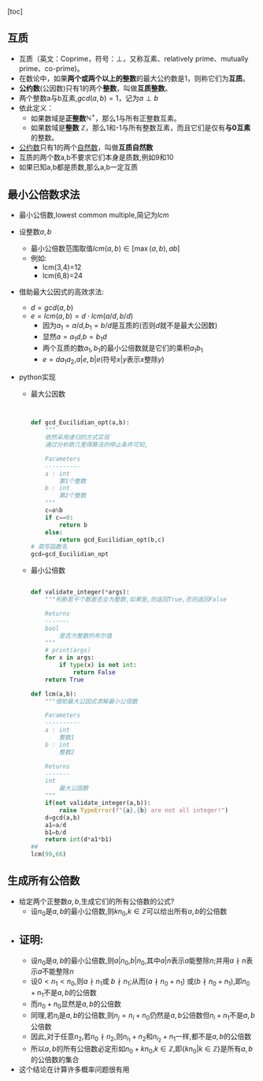 [toc]

## 互质

- 互质（英文：Coprime，符号：⊥，又称互素、relatively prime、mutually prime、co-prime)。
- 在数论中，如果**两个或两个以上的整数**的最大公约数是1，则称它们为**互质**。
- **公约数**(公因数)只有1的两个**整数**，叫做**互质整数**。
- 两个整数a与b互素,$gcd(a,b)=1$，记为$a\perp{b}$
- 依此定义：
  - 如果数域是**正整数**${\mathbb  {N^{+}}}$，那么1与所有正整数互素。
  - 如果数域是**整数** $\mathbb {Z}$，那么1和-1与所有整数互素，而且它们是仅有**与0互素**的整数。
- [公约数](https://baike.baidu.com/item/公约数/1063409?fromModule=lemma_inlink)只有1的两个[自然数](https://baike.baidu.com/item/自然数/385394?fromModule=lemma_inlink)，叫做**互质自然数**
- 互质的两个数a,b不要求它们本身是质数,例如9和10
- 如果已知a,b都是质数,那么a,b一定互质

## 最小公倍数求法

- 最小公倍数,lowest common multiple,简记为$lcm$

- 设整数$a,b$

  - 最小公倍数范围取值$lcm(a,b)\in[\max{(a,b)},ab]$
  - 例如:
    - lcm(3,4)=12
    - lcm(6,8)=24

- 借助最大公因式的高效求法:

  - $d=gcd(a,b)$
  - $e=lcm(a,b)=d\cdot lcm(a/d,b/d)$
    - 因为$a_1=a/d$,$b_1=b/d$是互质的(否则$d$就不是最大公因数)
    - 显然$a=a_1d$,$b=b_1d$
    - 两个互质的数$a_1,b_1$的最小公倍数就是它们的乘积$a_1b_1$
    - $e=da_1a_2$,$a|e,b|e$(符号$x|y$表示$x$整除$y$)

- python实现

  - 最大公因数

    ```python
    
    
    def gcd_Eucilidian_opt(a,b):
        """
        依然采用递归的方式实现
        通过分析欧几里得算法的停止条件可知,
    
    	Parameters
        ----------
        a : int
            第1个整数
        b : int
            第2个整数
        """    
        c=a%b
        if c==0:
            return b
        else:
            return gcd_Eucilidian_opt(b,c)
    # 简写函数名
    gcd=gcd_Eucilidian_opt
    ```

    

  - 最小公倍数

    ```python
    
    def validate_integer(*args):
        """判断若干个数是否全为整数,如果是,则返回True,否则返回False
    
        Returns
        -------
        bool
            是否为整数的布尔值
        """
        # print(args)
        for x in args:
            if type(x) is not int:
                return False
        return True
    
    def lcm(a,b):
        """借助最大公因式求解最小公倍数
    
        Parameters
        ----------
        a : int
            整数1
        b : int
            整数2
    
        Returns
        -------
        int
            最大公因数
        """
        if(not validate_integer(a,b)):
            raise TypeError(f"{a},{b} are not all integer!")
        d=gcd(a,b)
        a1=a/d
        b1=b/d
        return int(d*a1*b1) 
    ##
    lcm(99,66)
    ```


## 生成所有公倍数

- 给定两个正整数$a,b$,生成它们的所有公倍数的公式?
  - 设$n_0$是$a,b$的最小公倍数,则$kn_0$,$k\in{\mathbb{Z}}$可以给出所有$a,b$的公倍数
- 证明:
  - 
  - 设$n_0$是$a,b$的最小公倍数,则$a|n_0$,$b|n_0$,其中$a|n$表示$a$能整除$n$;并用$a\nmid{n}$表示$a$不能整除$n$
  - 设$0<n_1<n_0$,则$a\nmid{n_1}$或 $b\nmid{n_1}$;从而$(a\nmid{n_0+n_1})$ 或${(b\nmid{n_0+n_1})}$,即$n_0+n_1$不是$a,b$的公倍数
  - 而$n_0+n_0$显然是$a,b$的公倍数
  - 同理,若$n_i$是$a,b$的公倍数,则$n_j=n_i+n_0$仍然是$a,b$公倍数但$n_i+n_1$不是$a,b$公倍数
  - 因此,对于任意$n_2$,若$n_0\nmid{n_2}$,则$n_{i_1}+n_2$和$n_{i_2}+n_1$一样,都不是$a,b$的公倍数
  - 所以$a,b$的所有公倍数必定形如$n_0+kn_0$,$k\in\mathbb{Z}$,即{$kn_0$|$k\in\mathbb{Z}$}是所有$a,b$的公倍数的集合
- 这个结论在计算许多概率问题很有用

